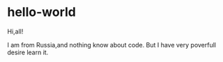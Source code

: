 # hello-world

Hi,all!

I am from Russia,and nothing know about code.
But I have very poverfull desire learn it.
